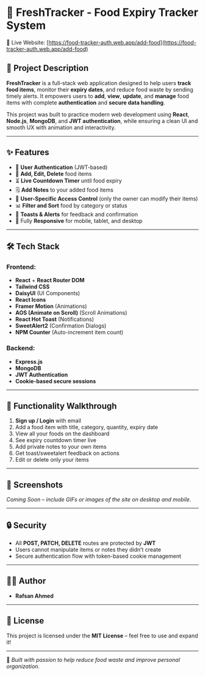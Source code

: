 # 🥗 FreshTracker - Food Expiry Tracker System

🚀 Live Website: [https://food-tracker-auth.web.app/add-food](https://food-tracker-auth.web.app/add-food)

## 🧾 Project Description

**FreshTracker** is a full-stack web application designed to help users **track food items**, monitor their **expiry dates**, and reduce food waste by sending timely alerts. It empowers users to **add**, **view**, **update**, and **manage** food items with complete **authentication** and **secure data handling**.

This project was built to practice modern web development using **React**, **Node.js**, **MongoDB**, and **JWT authentication**, while ensuring a clean UI and smooth UX with animation and interactivity.

---

## ✨ Features

- 🔐 **User Authentication** (JWT-based)
- 🥫 **Add, Edit, Delete** food items
- ⏳ **Live Countdown Timer** until food expiry
- 🗒️ **Add Notes** to your added food items
- 📁 **User-Specific Access Control** (only the owner can modify their items)
- 📊 **Filter and Sort** food by category or status
- 🔔 **Toasts & Alerts** for feedback and confirmation
- 📱 Fully **Responsive** for mobile, tablet, and desktop

---

## 🛠️ Tech Stack

### Frontend:
- **React** + **React Router DOM**
- **Tailwind CSS**
- **DaisyUI** (UI Components)
- **React Icons**
- **Framer Motion** (Animations)
- **AOS (Animate on Scroll)** (Scroll Animations)
- **React Hot Toast** (Notifications)
- **SweetAlert2** (Confirmation Dialogs)
- **NPM Counter** (Auto-increment item count)

### Backend:
- **Express.js**
- **MongoDB**
- **JWT Authentication**
- **Cookie-based secure sessions**

---

## 🧪 Functionality Walkthrough

1. **Sign up / Login** with email
2. Add a food item with title, category, quantity, expiry date
3. View all your foods on the dashboard
4. See expiry countdown timer live
5. Add private notes to your own items
6. Get toast/sweetalert feedback on actions
7. Edit or delete only your items

---

## 📸 Screenshots

_Coming Soon – include GIFs or images of the site on desktop and mobile._

---

## 🔒 Security

- All **POST, PATCH, DELETE** routes are protected by **JWT**
- Users cannot manipulate items or notes they didn’t create
- Secure authentication flow with token-based cookie management

---

## 🧑‍💻 Author

- **Rafsan Ahmed**


---

## 📄 License

This project is licensed under the **MIT License** – feel free to use and expand it!

---

🌱 _Built with passion to help reduce food waste and improve personal organization._
